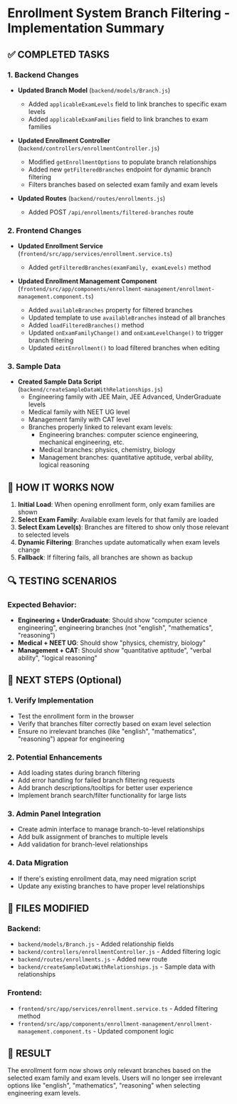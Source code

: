 # Enrollment System Branch Filtering - Implementation Summary

## ✅ COMPLETED TASKS

### 1. Backend Changes
- **Updated Branch Model** (`backend/models/Branch.js`)
  - Added `applicableExamLevels` field to link branches to specific exam levels
  - Added `applicableExamFamilies` field to link branches to exam families

- **Updated Enrollment Controller** (`backend/controllers/enrollmentController.js`)
  - Modified `getEnrollmentOptions` to populate branch relationships
  - Added new `getFilteredBranches` endpoint for dynamic branch filtering
  - Filters branches based on selected exam family and exam levels

- **Updated Routes** (`backend/routes/enrollments.js`)
  - Added POST `/api/enrollments/filtered-branches` route

### 2. Frontend Changes
- **Updated Enrollment Service** (`frontend/src/app/services/enrollment.service.ts`)
  - Added `getFilteredBranches(examFamily, examLevels)` method

- **Updated Enrollment Management Component** (`frontend/src/app/components/enrollment-management/enrollment-management.component.ts`)
  - Added `availableBranches` property for filtered branches
  - Updated template to use `availableBranches` instead of all branches
  - Added `loadFilteredBranches()` method
  - Updated `onExamFamilyChange()` and `onExamLevelChange()` to trigger branch filtering
  - Updated `editEnrollment()` to load filtered branches when editing

### 3. Sample Data
- **Created Sample Data Script** (`backend/createSampleDataWithRelationships.js`)
  - Engineering family with JEE Main, JEE Advanced, UnderGraduate levels
  - Medical family with NEET UG level
  - Management family with CAT level
  - Branches properly linked to relevant exam levels:
    - Engineering branches: computer science engineering, mechanical engineering, etc.
    - Medical branches: physics, chemistry, biology
    - Management branches: quantitative aptitude, verbal ability, logical reasoning

## 🎯 HOW IT WORKS NOW

1. **Initial Load**: When opening enrollment form, only exam families are shown
2. **Select Exam Family**: Available exam levels for that family are loaded
3. **Select Exam Level(s)**: Branches are filtered to show only those relevant to selected levels
4. **Dynamic Filtering**: Branches update automatically when exam levels change
5. **Fallback**: If filtering fails, all branches are shown as backup

## 🔍 TESTING SCENARIOS

### Expected Behavior:
- **Engineering + UnderGraduate**: Should show "computer science engineering", engineering branches (not "english", "mathematics", "reasoning")
- **Medical + NEET UG**: Should show "physics, chemistry, biology"
- **Management + CAT**: Should show "quantitative aptitude", "verbal ability", "logical reasoning"

## 🚀 NEXT STEPS (Optional)

### 1. Verify Implementation
- Test the enrollment form in the browser
- Verify that branches filter correctly based on exam level selection
- Ensure no irrelevant branches (like "english", "mathematics", "reasoning") appear for engineering

### 2. Potential Enhancements
- Add loading states during branch filtering
- Add error handling for failed branch filtering requests
- Add branch descriptions/tooltips for better user experience
- Implement branch search/filter functionality for large lists

### 3. Admin Panel Integration
- Create admin interface to manage branch-to-level relationships
- Add bulk assignment of branches to multiple levels
- Add validation for branch-level relationships

### 4. Data Migration
- If there's existing enrollment data, may need migration script
- Update any existing branches to have proper level relationships

## 📁 FILES MODIFIED

### Backend:
- `backend/models/Branch.js` - Added relationship fields
- `backend/controllers/enrollmentController.js` - Added filtering logic
- `backend/routes/enrollments.js` - Added new route
- `backend/createSampleDataWithRelationships.js` - Sample data with relationships

### Frontend:
- `frontend/src/app/services/enrollment.service.ts` - Added filtering method
- `frontend/src/app/components/enrollment-management/enrollment-management.component.ts` - Updated component logic

## 🎉 RESULT

The enrollment form now shows only relevant branches based on the selected exam family and exam levels. Users will no longer see irrelevant options like "english", "mathematics", "reasoning" when selecting engineering exam levels.
